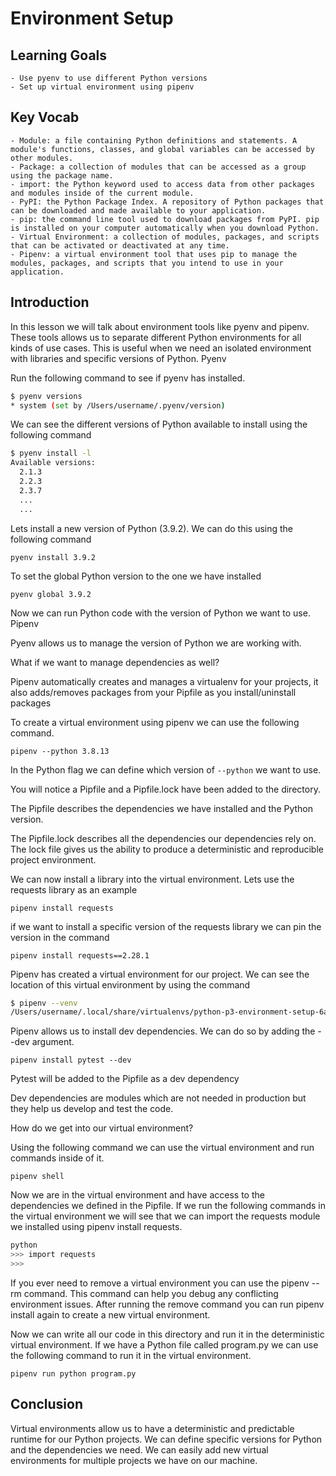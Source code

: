 # Environment Setup

## Learning Goals

    - Use pyenv to use different Python versions
    - Set up virtual environment using pipenv

## Key Vocab

    - Module: a file containing Python definitions and statements. A module's functions, classes, and global variables can be accessed by other modules.
    - Package: a collection of modules that can be accessed as a group using the package name.
    - import: the Python keyword used to access data from other packages and modules inside of the current module.
    - PyPI: the Python Package Index. A repository of Python packages that can be downloaded and made available to your application.
    - pip: the command line tool used to download packages from PyPI. pip is installed on your computer automatically when you download Python.
    - Virtual Environment: a collection of modules, packages, and scripts that can be activated or deactivated at any time.
    - Pipenv: a virtual environment tool that uses pip to manage the modules, packages, and scripts that you intend to use in your application.

## Introduction

In this lesson we will talk about environment tools like pyenv and pipenv. These tools allows us to separate different Python environments for all kinds of use cases. This is useful when we need an isolated environment with libraries and specific versions of Python.
Pyenv

Run the following command to see if pyenv has installed.

```bash
$ pyenv versions
* system (set by /Users/username/.pyenv/version)
```

We can see the different versions of Python available to install using the following command

```bash
$ pyenv install -l
Available versions:
  2.1.3
  2.2.3
  2.3.7
  ...
  ...
```

Lets install a new version of Python (3.9.2). We can do this using the following command

`pyenv install 3.9.2`

To set the global Python version to the one we have installed

`pyenv global 3.9.2`

Now we can run Python code with the version of Python we want to use.
Pipenv

Pyenv allows us to manage the version of Python we are working with.

What if we want to manage dependencies as well?

Pipenv automatically creates and manages a virtualenv for your projects, it also adds/removes packages from your Pipfile as you install/uninstall packages

To create a virtual environment using pipenv we can use the following command.

`pipenv --python 3.8.13`

In the Python flag we can define which version of `--python` we want to use.

You will notice a Pipfile and a Pipfile.lock have been added to the directory.

The Pipfile describes the dependencies we have installed and the Python version.

The Pipfile.lock describes all the dependencies our dependencies rely on. The lock file gives us the ability to produce a deterministic and reproducible project environment.

We can now install a library into the virtual environment. Lets use the requests library as an example

`pipenv install requests`

if we want to install a specific version of the requests library we can pin the version in the command

`pipenv install requests==2.28.1`

Pipenv has created a virtual environment for our project. We can see the location of this virtual environment by using the command

```bash
$ pipenv --venv
/Users/username/.local/share/virtualenvs/python-p3-environment-setup-6aKrLSzT
```

Pipenv allows us to install dev dependencies. We can do so by adding the --dev argument.

`pipenv install pytest --dev`

Pytest will be added to the Pipfile as a dev dependency

Dev dependencies are modules which are not needed in production but they help us develop and test the code.

How do we get into our virtual environment?

Using the following command we can use the virtual environment and run commands inside of it.

`pipenv shell`

Now we are in the virtual environment and have access to the dependencies we defined in the Pipfile. If we run the following commands in the virtual environment we will see that we can import the requests module we installed using pipenv install requests.

```bash
python
>>> import requests
>>>
```

If you ever need to remove a virtual environment you can use the pipenv --rm command. This command can help you debug any conflicting environment issues. After running the remove command you can run pipenv install again to create a new virtual environment.

Now we can write all our code in this directory and run it in the deterministic virtual environment. If we have a Python file called program.py we can use the following command to run it in the virtual environment.

`pipenv run python program.py`

## Conclusion

Virtual environments allow us to have a deterministic and predictable runtime for our Python projects. We can define specific versions for Python and the dependencies we need. We can easily add new virtual environments for multiple projects we have on our machine.
